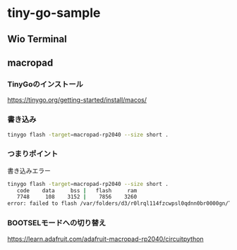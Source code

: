 # tiny-go-sample

## Wio Terminal

## macropad
### TinyGoのインストール
https://tinygo.org/getting-started/install/macos/

### 書き込み
```bash
tinygo flash -target=macropad-rp2040 --size short .
```

### つまりポイント

書き込みエラー
```bash
tinygo flash -target=macropad-rp2040 --size short .
   code    data     bss |   flash     ram
   7748     108    3152 |    7856    3260
error: failed to flash /var/folders/d3/r0lrql114fzcwpsl0qdnn0br0000gn/T/tinygo1246708819/main.uf2: unable to locate device: RPI-RP2
```

### BOOTSELモードへの切り替え
https://learn.adafruit.com/adafruit-macropad-rp2040/circuitpython
